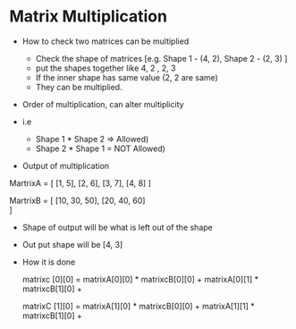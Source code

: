 # Matrix Multiplication

- How to check two matrices can be multiplied
  - Check the shape of matrices [e.g. Shape 1 - (4, 2), Shape 2 - (2, 3) ] 
  - put the shapes together like 
    4, 2 , 2, 3
  - If the inner shape has same value (2, 2 are same)
  - They can be multiplied.  
- Order of multiplication, can alter multiplicity
- i.e 
  - Shape 1 * Shape 2 => Allowed)
  - Shape 2 * Shape 1 = NOT Allowed)


- Output of multiplication

MartrixA = [ 
            [1, 5],
            [2, 6],
            [3, 7],
            [4, 8]
           ]   
                
MartrixB = [ 
            [10, 30, 50],
            [20, 40, 60]                   
           ]  

  - Shape of output will be what is left out of the shape
  - Out put shape will be [4, 3]

- How it is done
        
    matrixc [0][0] = 
        matrixA[0][0] * matrixcB[0][0] +
        matrixA[0][1] * matrixcB[1][0] + 
    
    matrixC [1][0] = 
        matrixA[1][0] * matrixcB[0][0] +
        matrixA[1][1] * matrixcB[1][0] + 


